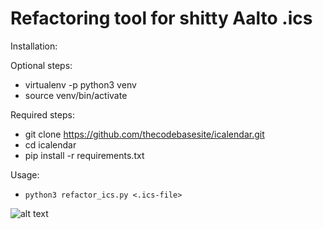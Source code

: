 # Refactoring tool for shitty Aalto .ics

Installation:

Optional steps:

* virtualenv -p python3 venv
* source venv/bin/activate


Required steps:

* git clone https://github.com/thecodebasesite/icalendar.git
* cd icalendar
* pip install -r requirements.txt


Usage:

* `python3 refactor_ics.py <.ics-file>`


![alt text](https://raw.githubusercontent.com/thecodebasesite/icalendar/master/docs/icalendar.png)
